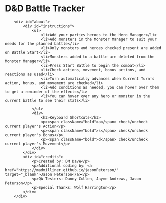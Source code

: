 # D&D Battle Tracker
        <div id="about">
            <div id="instructions">
                <ul>
                    <li>Add your parties heroes to the Hero Manager</li>
                    <li>Add monsters in the Monster Manager to suit your needs for the planned battle</li>
                    <li>Only monsters and heroes checked present are added on Battle Start</li>
                    <li>Monsters added to a battle are deleted from the Monster Manager</li>
                    <li>Press Start Battle to begin the combat</li>
                    <li>Check actions, movement, bonus actions, and reactions as used</li>
                    <li>Turn automatically advances when Current Turn's action, bonus, and movement are checked</li>
                    <li>Add conditions as needed, you can hover over them to get a reminder of the effects</li>
                    <li>You can hover over any hero or monster in the current battle to see their stats</li>
                    
                </ul>
                <div>
                    <h3>Keyboard Shortcuts</h3>
                    <p><span className="bold">a</span> check/uncheck current player's Action</p>
                    <p><span className="bold">s</span> check/uncheck current player's Bonus</p>
                    <p><span className="bold">d</span> check/uncheck current player's Movement</p>
                </div>
            </div>
            <div id="credits">
                <p>Created by: DM Dave</p>
                <p>Additional coding by: <a href="https://madmilliner.github.io/jasonPeterson/" target="_blank">Jason Peterson</a></p>
                <p>QA Testers: Danny Cullen, Jayme Andrews, Jason Peterson</p>
                <p>Special Thanks: Wolf Harrington</p>
            </div>
        </div>
